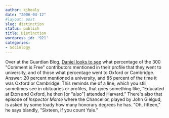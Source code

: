 ```yaml
---
author: kjhealy
date: "2006-04-12"
#layout: post
slug: distinction
status: publish
title: Distinction
wordpress_id: '921'
categories:
- Sociology
---
```


Over at the Guardian Blog, [Daniel looks to see](http://commentisfree.guardian.co.uk/daniel_davies/2006/04/university_colours.html) what percentage of the 300 "Comment is Free" contributors mentioned in their profile that they went to university, and of those what percentage went to Oxford or Cambridge. Answer: 20 percent mentioned a university, and 85 percent of the time it was Oxford or Cambridge. This reminds me of a line, which you still sometimes see in obituaries or profiles, that goes something like, "Educated at Eton and Oxford, he then [or "also"] attended Harvard." There's also that episode of *Inspector Morse* where the Chancellor, played by John Gielgud, is asked by some toady how many honorary degrees he has. "Oh, fifteen," he says blandly, "Sixteen, if you count Yale."
